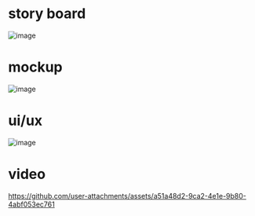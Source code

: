 # story board
![image](https://github.com/user-attachments/assets/76d9c577-6924-4f43-a624-7dc1ae1607be)
# mockup
![image](https://github.com/user-attachments/assets/c39758df-77da-4c19-86d6-75488b436a6d)
# ui/ux
![image](https://github.com/user-attachments/assets/a96e3e73-aad3-46d8-b9ea-7775931e63ec)
# video
https://github.com/user-attachments/assets/a51a48d2-9ca2-4e1e-9b80-4abf053ec761
